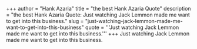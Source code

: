 +++
author = "Hank Azaria"
title = "the best Hank Azaria Quote"
description = "the best Hank Azaria Quote: Just watching Jack Lemmon made me want to get into this business."
slug = "just-watching-jack-lemmon-made-me-want-to-get-into-this-business"
quote = '''Just watching Jack Lemmon made me want to get into this business.'''
+++
Just watching Jack Lemmon made me want to get into this business.
